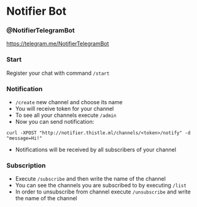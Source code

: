 # Notifier Bot

### @NotifierTelegramBot
https://telegram.me/NotifierTelegramBot

### Start
Register your chat with command `/start`

### Notification
* `/create` new channel and choose its name
* You will receive token for your channel
* To see all your channels execute `/admin`
* Now you can send notification:
```
curl -XPOST "http://notifier.thistle.ml/channels/<token>/notify" -d "message=Hi!"
```
* Notifications will be received by all subscribers of your channel

### Subscription
* Execute `/subscribe` and then write the name of the channel
* You can see the channels you are subscribed to by executing `/list`
* In order to unsubscribe from channel execute `/unsubscribe` and write the name of the channel
